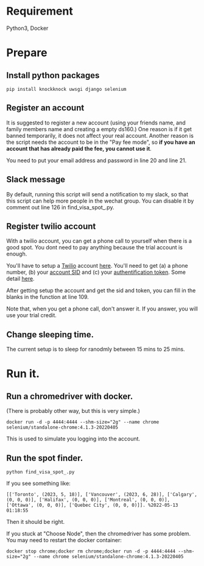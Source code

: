 # Requirement
Python3, Docker
# Prepare

## Install python packages
```
pip install knockknock uwsgi django selenium
```

## Register an account
It is suggested to register a new account (using your friends name, and family members name and creating a empty ds160.) One reason is if it get banned temporarily, it does not affect your real account. Another reason is the script needs the account to be in the "Pay fee mode", so **if you have an account that has already paid the fee, you cannot use it**.

You need to put your email address and password in line 20 and line 21.

## Slack message
By default, running this script will send a notification to my slack, so that this script can help more people in the wechat group. You can disable it by comment out line 126 in find_visa_spot_.py.

## Register twilio account
With a twilio account, you can get a phone call to yourself when there is a good spot. You dont need to pay anything because the trial account is enough.

You'll have to setup a [Twilio](www.twilio.com) account [here](https://www.twilio.com/try-twilio). You'll need to get (a) a phone number, (b) your [account SID](https://www.twilio.com/docs/glossary/what-is-a-sid) and (c) your [authentification token](https://www.twilio.com/docs/iam/access-tokens). Some detail [here](https://www.twilio.com/docs/iam/api/account).

After getting setup the account and get the sid and token, you can fill in the blanks in the function at line 109.

Note that, when you get a phone call, don't answer it. If you answer, you will use your trial credit.

## Change sleeping time.
The current setup is to sleep for ranodmly between 15 mins to 25 mins. 

# Run it.

## Run a chromedriver with docker.
(There is probably other way, but this is very simple.)
```
docker run -d -p 4444:4444 --shm-size="2g" --name chrome selenium/standalone-chrome:4.1.3-20220405
```


This is used to simulate you logging into the account.

## Run the spot finder.

```
python find_visa_spot_.py
```

If you see something like:
```
[['Toronto', (2023, 5, 18)], ['Vancouver', (2023, 6, 28)], ['Calgary', (0, 0, 0)], ['Halifax', (0, 0, 0)], ['Montreal', (0, 0, 0)], ['Ottawa', (0, 0, 0)], ['Quebec City', (0, 0, 0)]]. %2022-05-13 01:18:55
```

Then it should be right.

If you stuck at "Choose Node", then the chromedriver has some problem. You may need to restart the docker container:

```
docker stop chrome;docker rm chrome;docker run -d -p 4444:4444 --shm-size="2g" --name chrome selenium/standalone-chrome:4.1.3-20220405
```

